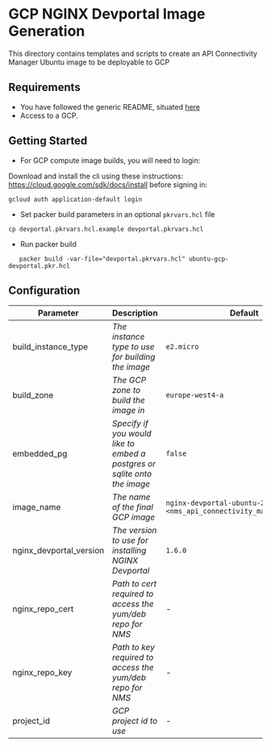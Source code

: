 # GCP NGINX Devportal Image Generation

This directory contains templates and scripts to create an API Connectivity Manager Ubuntu image to be deployable to GCP

## Requirements

- You have followed the generic README, situated [here](../../README.md)
- Access to a GCP.

## Getting Started

- For GCP compute image builds, you will need to login:

Download and install the cli using these instructions: https://cloud.google.com/sdk/docs/install before signing in:

```shell
gcloud auth application-default login
```

- Set packer build parameters in an optional `pkrvars.hcl` file

```shell
cp devportal.pkrvars.hcl.example devportal.pkrvars.hcl
```

- Run packer build

```shell
   packer build -var-file="devportal.pkrvars.hcl" ubuntu-gcp-devportal.pkr.hcl
```

## Configuration

| Parameter               | Description                                                              | Default                                                               | Required |
| ----------------------- | ------------------------------------------------------------------------ | --------------------------------------------------------------------- | -------- |
| build_instance_type     | _The instance type to use for building the image_                        | `e2.micro`                                                            | No       |
| build_zone              | _The GCP zone to build the image in_                                     | `europe-west4-a`                                                      | No       |
| embedded_pg             | _Specify if you would like to embed a postgres or sqlite onto the image_ | `false`                                                               | No       |
| image_name              | _The name of the final GCP image_                                        | `nginx-devportal-ubuntu-20-04-<nms_api_connectivity_manager_version>` | No       |
| nginx_devportal_version | _The version to use for installing NGINX Devportal_                      | `1.6.0`                                                               | No       |
| nginx_repo_cert         | _Path to cert required to access the yum/deb repo for NMS_               | -                                                                     | Yes      |
| nginx_repo_key          | _Path to key required to access the yum/deb repo for NMS_                | -                                                                     | Yes      |
| project_id              | _GCP project id to use_                                                  | -                                                                     | Yes      |
